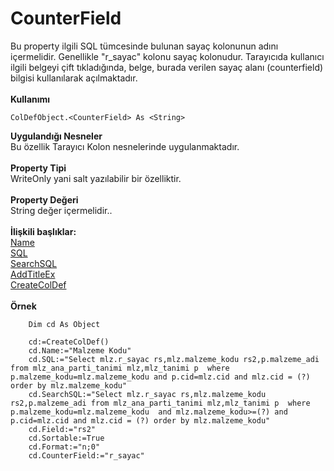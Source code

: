 # CounterField

Bu property ilgili SQL tümcesinde bulunan sayaç kolonunun adını içermelidir. Genellikle "r\_sayac" kolonu sayaç kolonudur. Tarayıcıda kullanıcı ilgili belgeyi çift tıkladığında, belge, burada verilen sayaç alanı (counterfield) bilgisi kullanılarak açılmaktadır.\
\
**Kullanımı**

```
ColDefObject.<CounterField> As <String>
```

**Uygulandığı Nesneler**\
Bu özellik Tarayıcı Kolon nesnelerinde uygulanmaktadır.\
\
**Property Tipi**\
WriteOnly yani salt yazılabilir bir özelliktir.\
\
**Property Değeri**\
String değer içermelidir..\
\
**İlişkili başlıklar:**\
[Name](name.md)\
[SQL](sql.md)\
[SearchSQL](searchsql.md)\
[AddTitleEx](../metotlar/addtitleex.md)\
[CreateColDef](../fonksiyonlar/createcoldef.md)\
\
**Örnek**

```
    Dim cd As Object

    cd:=CreateColDef()
    cd.Name:="Malzeme Kodu"
    cd.SQL:="Select mlz.r_sayac rs,mlz.malzeme_kodu rs2,p.malzeme_adi from mlz_ana_parti_tanimi mlz,mlz_tanimi p  where p.malzeme_kodu=mlz.malzeme_kodu and p.cid=mlz.cid and mlz.cid = (?) order by mlz.malzeme_kodu"
    cd.SearchSQL:="Select mlz.r_sayac rs,mlz.malzeme_kodu rs2,p.malzeme_adi from mlz_ana_parti_tanimi mlz,mlz_tanimi p  where p.malzeme_kodu=mlz.malzeme_kodu  and mlz.malzeme_kodu>=(?) and  p.cid=mlz.cid and mlz.cid = (?) order by mlz.malzeme_kodu" 
    cd.Field:="rs2"
    cd.Sortable:=True
    cd.Format:="n;0"
    cd.CounterField:="r_sayac"
```
